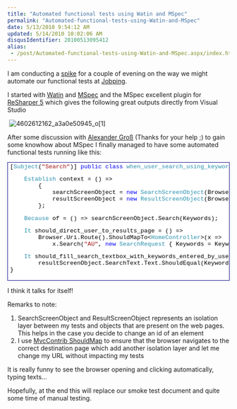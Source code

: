 ```yaml
---
title: "Automated functional tests using Watin and MSpec"
permalink: "Automated-functional-tests-using-Watin-and-MSpec"
date: 5/13/2010 9:54:12 AM
updated: 5/14/2010 10:02:06 AM
disqusIdentifier: 20100513095412
alias:
 - /post/Automated-functional-tests-using-Watin-and-MSpec.aspx/index.html
---
```

I am conducting a [spike](http://searchsoftwarequality.techtarget.com/sDefinition/0,,sid92_gci1306773,00.html) for a couple of evening on the way we might automate our functional tests at [Jobping](http://www.jobping.com).  

I started with [Watin](http://watin.sourceforge.net/) and [MSpec](http://github.com/machine/machine.specifications) and the MSpec excellent plugin for [ReSharper 5](http://www.jetbrains.com/resharper/index.html) which gives the following great outputs directly from Visual Studio
<!-- more -->

 ![4602612162_a3a0e50945_o[1]](/images/4602612162_a3a0e50945_o%5B1%5D.png "4602612162_a3a0e50945_o[1]") 

After some discussion with [Alexander Groß](http://therightstuff.de/) (Thanks for your help ;) to gain some knowhow about MSpec I finally managed to have some automated functional tests running like this:
  <div style="padding-bottom: 0px; margin: 0px; padding-left: 0px; padding-right: 0px; display: inline; float: none; padding-top: 0px" id="scid:9ce6104f-a9aa-4a17-a79f-3a39532ebf7c:f10ae5ad-86e6-4131-91ed-763bab0f53d4" class="wlWriterEditableSmartContent"> <div style="border: #000080 1px solid; color: #000; font-family: 'Courier New', Courier, Monospace; font-size: 10pt"> <div style="background-color: #ffffff; overflow: auto; padding: 2px 5px; white-space: nowrap">[<span style="color:#2b91af">Subject</span>(<span style="color:#a31515">"Search"</span>)]  
 <span style="color:#0000ff">public</span> <span style="color:#0000ff">class</span> <span style="color:#2b91af">when_user_search_using_keywords</span> : <span style="color:#2b91af">WebBaseSpec</span>  
 {  
     <span style="color:#0000ff">const</span> <span style="color:#0000ff">string</span> Keywords = <span style="color:#a31515">"C#"</span>;  
     <span style="color:#0000ff">static</span> <span style="color:#2b91af">SearchScreenObject</span> searchScreenObject;  
     <span style="color:#0000ff">static</span> <span style="color:#2b91af">ResultScreenObject</span> resultScreenObject;  

     <span style="color:#2b91af">Establish</span> context = () =>  
         {  
             searchScreenObject = <span style="color:#0000ff">new</span> <span style="color:#2b91af">SearchScreenObject</span>(Browser);  
             resultScreenObject = <span style="color:#0000ff">new</span> <span style="color:#2b91af">ResultScreenObject</span>(Browser);  
         };  

     <span style="color:#2b91af">Because</span> of = () => searchScreenObject.Search(Keywords);  

     <span style="color:#2b91af">It</span> should_direct_user_to_results_page = () =>   
         Browser.Uri.Route().ShouldMapTo<<span style="color:#2b91af">HomeController</span>>(x =>   
             x.Search(<span style="color:#a31515">"AU"</span>, <span style="color:#0000ff">new</span> <span style="color:#2b91af">SearchRequest</span> { Keywords = Keywords}));  

     <span style="color:#2b91af">It</span> should_fill_search_textbox_with_keywords_entered_by_user = () =>   
         resultScreenObject.SearchText.Text.ShouldEqual(Keywords);  
 }</div> </div> </div>  

I think it talks for itself!

Remarks to note:

1.  SearchScreenObject and ResultScreenObject represents an isolation layer between my tests and objects that are present on the web pages. This helps in the case you decide to change an id of an element
2.  I use [MvcContrib ShouldMap](http://mvccontrib.codeplex.com/wikipage?title=TestHelper) to ensure that the browser navigates to the correct destination page which add another isolation layer and let me change my URL without impacting my tests  

It is really funny to see the browser opening and clicking automatically, typing texts… 

Hopefully, at the end this will replace our smoke test document and quite some time of manual testing.
